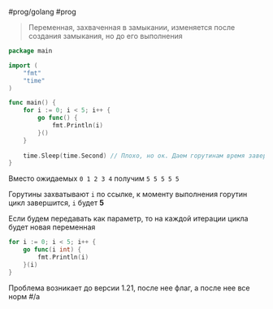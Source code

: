#prog/golang #prog 

> Переменная, захваченная в замыкании, изменяется после создания замыкания, но до его выполнения

```go
package main

import (
    "fmt"
    "time"
)

func main() {
    for i := 0; i < 5; i++ {
        go func() {
            fmt.Println(i)
        }()
    }
    
    time.Sleep(time.Second) // Плохо, но ок. Даем горутинам время завершиться
}
```
Вместо ожидаемых `0 1 2 3 4` получим `5 5 5 5 5`

Горутины захватывают `i` по ссылке, к моменту выполнения горутин цикл завершится, `i` будет **5**

Если будем передавать как параметр, то на каждой итерации цикла будет новая переменная
```go
for i := 0; i < 5; i++ {
	go func(i int) {
		fmt.Println(i)
	}(i)
}
```

Проблема возникает до версии 1.21, после нее флаг, а после нее все норм #/a 
